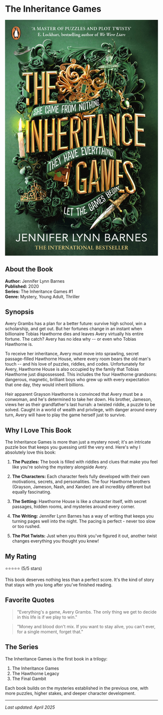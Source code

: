 # The Inheritance Games

![Book Cover](/assets/images/inheritance-games-cover.jpg)

## About the Book

**Author:** Jennifer Lynn Barnes  
**Published:** 2020  
**Series:** The Inheritance Games #1  
**Genre:** Mystery, Young Adult, Thriller  

## Synopsis

Avery Grambs has a plan for a better future: survive high school, win a scholarship, and get out. But her fortunes change in an instant when billionaire Tobias Hawthorne dies and leaves Avery virtually his entire fortune. The catch? Avery has no idea why -- or even who Tobias Hawthorne is.

To receive her inheritance, Avery must move into sprawling, secret passage-filled Hawthorne House, where every room bears the old man's touch -- and his love of puzzles, riddles, and codes. Unfortunately for Avery, Hawthorne House is also occupied by the family that Tobias Hawthorne just dispossessed. This includes the four Hawthorne grandsons: dangerous, magnetic, brilliant boys who grew up with every expectation that one day, they would inherit billions.

Heir apparent Grayson Hawthorne is convinced that Avery must be a conwoman, and he's determined to take her down. His brother, Jameson, views her as their grandfather's last hurrah: a twisted riddle, a puzzle to be solved. Caught in a world of wealth and privilege, with danger around every turn, Avery will have to play the game herself just to survive.

## Why I Love This Book

The Inheritance Games is more than just a mystery novel; it's an intricate puzzle box that keeps you guessing until the very end. Here's why I absolutely love this book:

1. **The Puzzles:** The book is filled with riddles and clues that make you feel like you're solving the mystery alongside Avery.

2. **The Characters:** Each character feels fully developed with their own motivations, secrets, and personalities. The four Hawthorne brothers (Grayson, Jameson, Nash, and Xander) are all incredibly different but equally fascinating.

3. **The Setting:** Hawthorne House is like a character itself, with secret passages, hidden rooms, and mysteries around every corner.

4. **The Writing:** Jennifer Lynn Barnes has a way of writing that keeps you turning pages well into the night. The pacing is perfect - never too slow or too rushed.

5. **The Plot Twists:** Just when you think you've figured it out, another twist changes everything you thought you knew!

## My Rating

⭐⭐⭐⭐⭐ (5/5 stars)

This book deserves nothing less than a perfect score. It's the kind of story that stays with you long after you've finished reading.

## Favorite Quotes

> "Everything's a game, Avery Grambs. The only thing we get to decide in this life is if we play to win."

> "Money and blood don't mix. If you want to stay alive, you can't ever, for a single moment, forget that."

## The Series

The Inheritance Games is the first book in a trilogy:
1. The Inheritance Games
2. The Hawthorne Legacy
3. The Final Gambit

Each book builds on the mysteries established in the previous one, with more puzzles, higher stakes, and deeper character development.

---

*Last updated: April 2025*